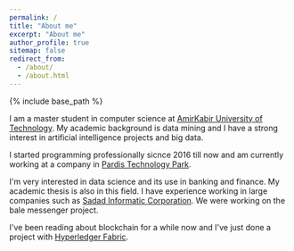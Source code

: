 ```yaml
---
permalink: /
title: "About me"
excerpt: "About me"
author_profile: true
sitemap: false
redirect_from: 
  - /about/
  - /about.html
---
```


{% include base_path %}

I am a master student in computer science at [AmirKabir University of Technology](https://aut.ac.ir/).
My academic background is data mining and I have a strong interest in artificial intelligence projects and big data.

I started programming professionally sicnce 2016 till now and am currently working at a company in [Pardis Technology Park](https://en.techpark.ir/).

I'm very interested in data science and its use in banking and finance. My academic thesis is also in this field.
I have experience working in large companies such as [Sadad Informatic Corporation](https://sadad.co.ir/en/). We were working on the bale messenger project.

I've been reading about blockchain for a while now and I've just done a project with [Hyperledger Fabric](https://www.hyperledger.org/projects/fabric).
